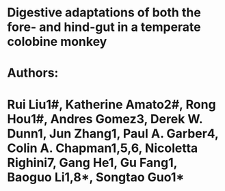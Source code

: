 # Digestive adaptations of both the fore- and hind-gut in a temperate colobine monkey

# Authors:
# Rui Liu1#, Katherine Amato2#, Rong Hou1#, Andres Gomez3, Derek W. Dunn1, Jun Zhang1, Paul A. Garber4, Colin A. Chapman1,5,6, Nicoletta Righini7, Gang He1, Gu Fang1, Baoguo Li1,8*, Songtao Guo1*
